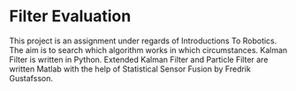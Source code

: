 # Filter Evaluation
This project is an assignment under regards of Introductions To Robotics. The aim is to search which algorithm works in which circumstances. Kalman Filter is written in Python. Extended Kalman Filter and Particle Filter are written Matlab with the help of Statistical Sensor Fusion by Fredrik Gustafsson.
